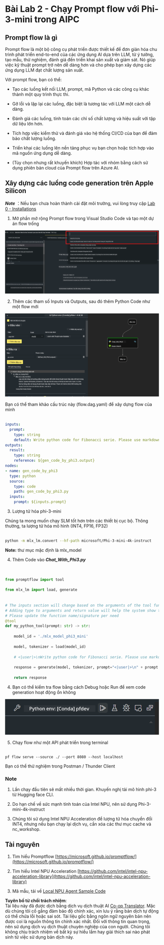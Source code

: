 <!--
CO_OP_TRANSLATOR_METADATA:
{
  "original_hash": "3dbbf568625b1ee04b354c2dc81d3248",
  "translation_date": "2025-05-09T19:40:24+00:00",
  "source_file": "md/02.Application/02.Code/Phi3/VSCodeExt/HOL/Apple/02.PromptflowWithMLX.md",
  "language_code": "vi"
}
-->
# **Bài Lab 2 - Chạy Prompt flow với Phi-3-mini trong AIPC**

## **Prompt flow là gì**

Prompt flow là một bộ công cụ phát triển được thiết kế để đơn giản hóa chu trình phát triển end-to-end của các ứng dụng AI dựa trên LLM, từ ý tưởng, tạo mẫu, thử nghiệm, đánh giá đến triển khai sản xuất và giám sát. Nó giúp việc kỹ thuật prompt trở nên dễ dàng hơn và cho phép bạn xây dựng các ứng dụng LLM đạt chất lượng sản xuất.

Với prompt flow, bạn có thể:

- Tạo các luồng kết nối LLM, prompt, mã Python và các công cụ khác thành một quy trình thực thi.

- Gỡ lỗi và lặp lại các luồng, đặc biệt là tương tác với LLM một cách dễ dàng.

- Đánh giá các luồng, tính toán các chỉ số chất lượng và hiệu suất với tập dữ liệu lớn hơn.

- Tích hợp việc kiểm thử và đánh giá vào hệ thống CI/CD của bạn để đảm bảo chất lượng luồng.

- Triển khai các luồng lên nền tảng phục vụ bạn chọn hoặc tích hợp vào mã nguồn ứng dụng dễ dàng.

- (Tùy chọn nhưng rất khuyến khích) Hợp tác với nhóm bằng cách sử dụng phiên bản cloud của Prompt flow trên Azure AI.



## **Xây dựng các luồng code generation trên Apple Silicon**

***Note*** ：Nếu bạn chưa hoàn thành cài đặt môi trường, vui lòng truy cập [Lab 0 - Installations](./01.Installations.md)

1. Mở phần mở rộng Prompt flow trong Visual Studio Code và tạo một dự án flow trống

![create](../../../../../../../../../translated_images/pf_create.d6172d8277a78a7fa82cd6ff727ed44e037fa78b662f1f62d5963f36d712d229.vi.png)

2. Thêm các tham số Inputs và Outputs, sau đó thêm Python Code như một flow mới

![flow](../../../../../../../../../translated_images/pf_flow.d5646a323fb7f444c0b98b4521057a592325c583e7ba18bc31500bc0415e9ef3.vi.png)


Bạn có thể tham khảo cấu trúc này (flow.dag.yaml) để xây dựng flow của mình

```yaml

inputs:
  prompt:
    type: string
    default: Write python code for Fibonacci serie. Please use markdown as output
outputs:
  result:
    type: string
    reference: ${gen_code_by_phi3.output}
nodes:
- name: gen_code_by_phi3
  type: python
  source:
    type: code
    path: gen_code_by_phi3.py
  inputs:
    prompt: ${inputs.prompt}


```

3. Lượng tử hóa phi-3-mini

Chúng ta mong muốn chạy SLM tốt hơn trên các thiết bị cục bộ. Thông thường, ta lượng tử hóa mô hình (INT4, FP16, FP32)


```bash

python -m mlx_lm.convert --hf-path microsoft/Phi-3-mini-4k-instruct

```

**Note:** thư mục mặc định là mlx_model 

4. Thêm Code vào ***Chat_With_Phi3.py***


```python


from promptflow import tool

from mlx_lm import load, generate


# The inputs section will change based on the arguments of the tool function, after you save the code
# Adding type to arguments and return value will help the system show the types properly
# Please update the function name/signature per need
@tool
def my_python_tool(prompt: str) -> str:

    model_id = './mlx_model_phi3_mini'

    model, tokenizer = load(model_id)

    # <|user|>\nWrite python code for Fibonacci serie. Please use markdown as output<|end|>\n<|assistant|>

    response = generate(model, tokenizer, prompt="<|user|>\n" + prompt  + "<|end|>\n<|assistant|>", max_tokens=2048, verbose=True)

    return response


```

4. Bạn có thể kiểm tra flow bằng cách Debug hoặc Run để xem code generation hoạt động ổn không

![RUN](../../../../../../../../../translated_images/pf_run.d918637dc00f61e9bdeec37d4cc9646f77d270ac9203bcce13569f3157202b6e.vi.png)

5. Chạy flow như một API phát triển trong terminal

```

pf flow serve --source ./ --port 8080 --host localhost   

```

Bạn có thể thử nghiệm trong Postman / Thunder Client


### **Note**

1. Lần chạy đầu tiên sẽ mất nhiều thời gian. Khuyến nghị tải mô hình phi-3 từ Hugging face CLI.

2. Do hạn chế về sức mạnh tính toán của Intel NPU, nên sử dụng Phi-3-mini-4k-instruct

3. Chúng tôi sử dụng Intel NPU Acceleration để lượng tử hóa chuyển đổi INT4, nhưng nếu bạn chạy lại dịch vụ, cần xóa các thư mục cache và nc_workshop.



## **Tài nguyên**

1. Tìm hiểu Promptflow [https://microsoft.github.io/promptflow/](https://microsoft.github.io/promptflow/)

2. Tìm hiểu Intel NPU Acceleration [https://github.com/intel/intel-npu-acceleration-library](https://github.com/intel/intel-npu-acceleration-library)

3. Mã mẫu, tải về [Local NPU Agent Sample Code](../../../../../../../../../code/07.Lab/01/AIPC/local-npu-agent)

**Tuyên bố từ chối trách nhiệm**:  
Tài liệu này đã được dịch bằng dịch vụ dịch thuật AI [Co-op Translator](https://github.com/Azure/co-op-translator). Mặc dù chúng tôi cố gắng đảm bảo độ chính xác, xin lưu ý rằng bản dịch tự động có thể chứa lỗi hoặc sai sót. Tài liệu gốc bằng ngôn ngữ nguyên bản nên được coi là nguồn thông tin chính xác nhất. Đối với thông tin quan trọng, nên sử dụng dịch vụ dịch thuật chuyên nghiệp của con người. Chúng tôi không chịu trách nhiệm về bất kỳ sự hiểu lầm hay giải thích sai nào phát sinh từ việc sử dụng bản dịch này.